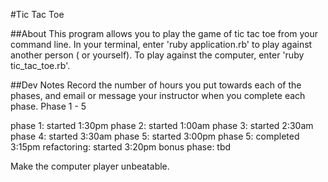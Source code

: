 #Tic Tac Toe

##About
This program allows you to play the game of tic tac toe from your command line.
In your terminal, enter 'ruby application.rb' to play against another person (
or yourself). To play against the computer, enter 'ruby tic_tac_toe.rb'.

##Dev Notes
Record the number of hours you put towards each of the phases, and email or
message your instructor when you complete each phase.
Phase 1 - 5

phase 1: started 1:30pm
phase 2: started 1:00am
phase 3: started 2:30am
phase 4: started 3:30am
phase 5: started 3:00pm
phase 5: completed 3:15pm
refactoring: started 3:20pm
bonus phase: tbd

Make the computer player unbeatable.
